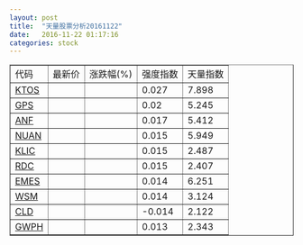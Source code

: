 ```yaml
---
layout: post
title:  "天量股票分析20161122"
date:   2016-11-22 01:17:16
categories: stock
---
```

<script type="text/javascript">
var stockList = []
stockList.push('gb_ktos');
stockList.push('gb_gps');
stockList.push('gb_anf');
stockList.push('gb_nuan');
stockList.push('gb_klic');
stockList.push('gb_rdc');
stockList.push('gb_emes');
stockList.push('gb_wsm');
stockList.push('gb_cld');
stockList.push('gb_gwph');
</script>

<table border="1">
 <tr>
  <td>代码</td>
  <td>最新价</td>
  <td>涨跌幅(%)</td>
 <td>强度指数</td>
 <td>天量指数</td>
</tr>
  <tr id="ktos"><td><a href="http://stock.finance.sina.com.cn/usstock/quotes/KTOS.html" target="_blank">KTOS</a></td><td></td><td></td><td>0.027</td><td>7.898</td></tr>
  <tr id="gps"><td><a href="http://stock.finance.sina.com.cn/usstock/quotes/GPS.html" target="_blank">GPS</a></td><td></td><td></td><td>0.02</td><td>5.245</td></tr>
  <tr id="anf"><td><a href="http://stock.finance.sina.com.cn/usstock/quotes/ANF.html" target="_blank">ANF</a></td><td></td><td></td><td>0.017</td><td>5.412</td></tr>
  <tr id="nuan"><td><a href="http://stock.finance.sina.com.cn/usstock/quotes/NUAN.html" target="_blank">NUAN</a></td><td></td><td></td><td>0.015</td><td>5.949</td></tr>
  <tr id="klic"><td><a href="http://stock.finance.sina.com.cn/usstock/quotes/KLIC.html" target="_blank">KLIC</a></td><td></td><td></td><td>0.015</td><td>2.487</td></tr>
  <tr id="rdc"><td><a href="http://stock.finance.sina.com.cn/usstock/quotes/RDC.html" target="_blank">RDC</a></td><td></td><td></td><td>0.015</td><td>2.407</td></tr>
  <tr id="emes"><td><a href="http://stock.finance.sina.com.cn/usstock/quotes/EMES.html" target="_blank">EMES</a></td><td></td><td></td><td>0.014</td><td>6.251</td></tr>
  <tr id="wsm"><td><a href="http://stock.finance.sina.com.cn/usstock/quotes/WSM.html" target="_blank">WSM</a></td><td></td><td></td><td>0.014</td><td>3.124</td></tr>
  <tr id="cld"><td><a href="http://stock.finance.sina.com.cn/usstock/quotes/CLD.html" target="_blank">CLD</a></td><td></td><td></td><td>-0.014</td><td>2.122</td></tr>
  <tr id="gwph"><td><a href="http://stock.finance.sina.com.cn/usstock/quotes/GWPH.html" target="_blank">GWPH</a></td><td></td><td></td><td>0.013</td><td>2.343</td></tr>
</table>
